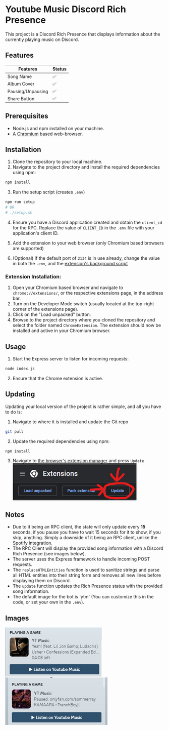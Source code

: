 # Youtube Music Discord Rich Presence

This project is a Discord Rich Presence that displays information about the currently playing music on Discord.

## Features
| Features          | Status    |
| ----------------  | --------- |
| Song Name         | :white_check_mark: |
| Album Cover       | :white_check_mark: |
| Pausing/Unpausing | :white_check_mark: |
| Share Button      | :white_check_mark: |

## Prerequisites

- Node.js and npm installed on your machine.
- A [Chromium](https://www.chromium.org/Home/) based web-browser.

## Installation

1. Clone the repository to your local machine.
2. Navigate to the project directory and install the required dependencies using npm:

```bash
npm install
```

3. Run the setup script (creates `.env`)
```bash
npm run setup
# OR
# ./setup.sh
```

4. Ensure you have a Discord application created and obtain the `client_id` for the RPC. Replace the value of `CLIENT_ID` in the `.env` file with your application's client ID.

5. Add the extension to your web browser (only Chromium based browsers are supported)

6. (Optional) If the default port of `2134` is in use already, change the value in both the `.env`, and the [extension's background script](https://github.com/acelikesghosts/ytm-rpc/blob/1bed97e1b8decec06ba40c8ab5263d03060aa079/ChromeExtension/background.js#L21)

### Extension Installation:
1. Open your Chromium based browser and navigate to `chrome://extensions/`, or the respective extensions page, in the address bar.
2. Turn on the Developer Mode switch (usually located at the top-right corner of the extensions page).
3. Click on the "Load unpacked" button.
4. Browse to the project directory where you cloned the repository and select the folder named `ChromeExtension`.
The extension should now be installed and active in your Chromium browser.


## Usage

1. Start the Express server to listen for incoming requests:

```bash
node index.js
```

2. Ensure that the Chrome extension is active.

## Updating

Updating your local version of the project is rather simple, and all you have to do is:

1. Navigate to where it is installed and update the Git repo
```bash
git pull
```

2. Update the required dependencies using npm:
```bash
npm install
```

3. Navigate to [the browser's extension manager](#extension-installation) and press `Update`
!["update image"](images/update.png)


## Notes

- Due to it being an RPC client, the state will only update every **15** seconds, if you pause you have to wait 15 seconds for it to show, if you skip, anything. Simply a downside of it being an RPC client, unlike the Spotify integration.
- The RPC Client will display the provided song information with a Discord Rich Presence (see images below).
- The server uses the Express framework to handle incoming POST requests.
- The `replaceHTMLEntities` function is used to sanitize strings and parse all HTML entities into their string form and removes all new lines before displaying them on Discord.
- The `update` function updates the Rich Presence status with the provided song information.
- The default image for the bot is 'ytm' (You can customize this in the code, or set your own in the `.env`).


## Images

!["screenshot of RPC"](images/rpc.png)
!["screenshot of paused RPC state"](images/paused.png)
